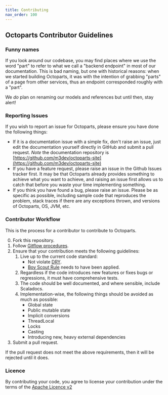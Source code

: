 ```yaml
---
title: Contributing
nav_order: 100
---
```


## Octoparts Contributor Guidelines

### Funny names

If you look around our codebase, you may find places where we use the word "part" to refer to what we call a "backend endpoint" in most of our documentation. This is bad naming, but one with historical reasons: when we started building Octoparts, it was with the intention of grabbing "parts" of a page from other services, thus an endpoint corresponded roughly with a "part".

We *do* plan on renaming our models and references but until then, stay alert!

### Reporting Issues

If you wish to report an issue for Octoparts, please ensure you have done the following things:

* If it is a documentation issue with a simple fix, don't raise an issue, just edit the documentation yourself directly in GitHub and submit a pull request. *Note* the documentation repository is [https://github.com/m3dev/octoparts-site](https://github.com/m3dev/octoparts-site)
* If you have a feature request, please raise an issue in the Github Issues tracker first.  It may be that Octoparts already provides something to achieve what you want to achieve, and raising an issue first allows us to catch that before you waste your time implementing something.
* If you think you have found a bug, please raise an issue.  Please be as specific as possible, including sample code that reproduces the problem, stack traces if there are any exceptions thrown, and versions of Octoparts, OS, JVM, etc.

### Contributor Workflow

This is the process for a contributor to contribute to Octoparts.

0. Fork this repository.
1. Follow [Gitflow procedures](http://nvie.com/posts/a-successful-git-branching-model/).
2. Ensure that your contribution meets the following guidelines:
    1. Live up to the current code standard:
        - Not violate [DRY](http://programmer.97things.oreilly.com/wiki/index.php/Don%27t_Repeat_Yourself).
        - [Boy Scout Rule](http://programmer.97things.oreilly.com/wiki/index.php/The_Boy_Scout_Rule) needs to have been applied.
    2. Regardless if the code introduces new features or fixes bugs or regressions, it must have comprehensive tests.
    3. The code should be well documented, and where sensible, include Scaladocs.
    4. Implementation-wise, the following things should be avoided as much as possible:
        * Global state
        * Public mutable state
        * Implicit conversions
        * ThreadLocal
        * Locks
        * Casting
        * Introducing new, heavy external dependencies
3. Submit a pull request.

If the pull request does not meet the above requirements, then it will be rejected until it does.

### Licence

By contributing your code, you agree to license your contribution under the terms of the [Apache Licence v2](http://www.apache.org/licenses/LICENSE-2.0.html)
